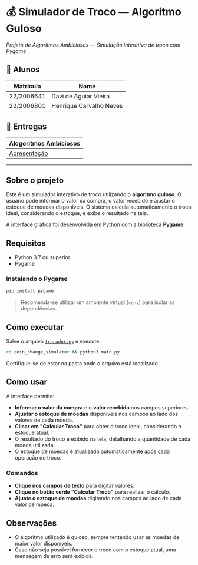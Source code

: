 # 💰 Simulador de Troco — Algoritmo Guloso

*Projeto de Algoritmos Ambiciosos — Simulação interativa de troco com Pygame*

## 👥 Alunos
| Matrícula    | Nome                      |
|--------------|---------------------------|
| 22/2006641   | Davi de Aguiar Vieira     |
| 22/2006801   | Henrique Carvalho Neves   |

## 📝 Entregas
| Alogoritmos Ambiciosos |
|----------|
| [Apresentação]() 
---

## Sobre o projeto

Este é um simulador interativo de troco utilizando o **algoritmo guloso**. O usuário pode informar o valor da compra, o valor recebido e ajustar o estoque de moedas disponíveis. O sistema calcula automaticamente o troco ideal, considerando o estoque, e exibe o resultado na tela.

A interface gráfica foi desenvolvida em Python com a biblioteca **Pygame**.

## Requisitos

- Python 3.7 ou superior
- Pygame

### Instalando o Pygame

```bash
pip install pygame
```

> Recomenda-se utilizar um ambiente virtual (`venv`) para isolar as dependências.

## Como executar

Salve o arquivo [`trocador.py`](trocador.py) e execute:

```bash
cd coin_change_simulator && python3 main.py
```

Certifique-se de estar na pasta onde o arquivo está localizado.

## Como usar

A interface permite:

- **Informar o valor da compra** e o **valor recebido** nos campos superiores.
- **Ajustar o estoque de moedas** disponíveis nos campos ao lado dos valores de cada moeda.
- **Clicar em "Calcular Troco"** para obter o troco ideal, considerando o estoque atual.
- O resultado do troco é exibido na tela, detalhando a quantidade de cada moeda utilizada.
- O estoque de moedas é atualizado automaticamente após cada operação de troco.

### Comandos

- **Clique nos campos de texto** para digitar valores.
- **Clique no botão verde "Calcular Troco"** para realizar o cálculo.
- **Ajuste o estoque de moedas** digitando nos campos ao lado de cada valor de moeda.

## Observações

- O algoritmo utilizado é guloso, sempre tentando usar as moedas de maior valor disponíveis.
- Caso não seja possível fornecer o troco com o estoque atual, uma mensagem de erro será exibida.